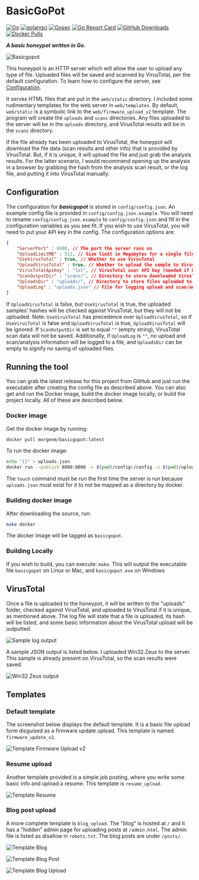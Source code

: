 # BasicGoPot
[![Go](https://github.com/morgenm/basicgopot/actions/workflows/go.yml/badge.svg)](https://github.com/morgenm/basicgopot/actions/workflows/go.yml)
[![golangci](https://github.com/morgenm/basicgopot/actions/workflows/golangci-lint.yml/badge.svg)](https://github.com/morgenm/basicgopot/actions/workflows/golangci-lint.yml)
[![Gosec](https://github.com/morgenm/basicgopot/actions/workflows/gosec.yml/badge.svg)](https://github.com/morgenm/basicgopot/actions/workflows/gosec.yml)
[![Go Report Card](https://goreportcard.com/badge/github.com/morgenm/basicgopot)](https://goreportcard.com/report/github.com/morgenm/basicgopot)
[![GitHub Downloads](https://img.shields.io/github/downloads/morgenm/basicgopot/total)](https://github.com/morgenm/basicgopot/releases)
[![Docker Pulls](https://img.shields.io/docker/pulls/morgenm/basicgopot)](https://hub.docker.com/r/morgenm/basicgopot/)

**_A basic honeypot written in Go._**

![Basicgopot](https://raw.githubusercontent.com/morgenm/basicgopot/275d8f8fedc251dedce6a047a0cd8b023a94f2f8/docs/basicgopot.gif)

This honeypot is an HTTP server which will allow the user to upload any type of file. Uploaded files will be saved and scanned by VirusTotal, per the default configuration. To learn how to configure the server, see [Configuration](#configuration).

It serves HTML files that are put in the `web/static` directory. I included some rudimentary templates for the web server in `web/templates`. By default, `web/static` is a symbolic link to the `web/firmware_upload_v2` template. The program will create the `uploads` and `scans` directories. Any files uploaded to the server will be in the `uploads` directory, and VirusTotal results will be in the `scans` directory.

If the file already has been uploaded to VirusTotal, the honeypot will download the file data (scan results and other info) that is provided by VirusTotal. But, if it is unique, it will upload the file and just grab the analysis results. For the latter scenario, I would recommend opening up the analysis in a browser by grabbing the hash from the analysis scan result, or the log file, and putting it into VirusTotal manually.

## Configuration
The configuration for **_basicgopot_** is stored in `config/config.json`. An example config file is provided in `config/config.json.example`. You will need to rename `config/config.json.example` to `config/config.json` and fill in the configuration variables as you see fit. If you wish to use VirusTotal, you will need to put your API key in the config. The configuration options are:
```json
{
    "ServerPort" : 8080, // The port the server runs on
    "UploadLimitMB" : 512, // Size limit in Megabytes for a single file upload to the server
    "UseVirusTotal" : true, // Whether to use VirusTotal 
    "UploadVirusTotal" : true, // Whether to upload the sample to VirusTotal if its unique
    "VirusTotalApiKey" : "lol", // VirusTotal user API key (needed if UseVirusTotal is true)
    "ScanOutputDir" : "scans/", // Directory to store downloaded VirusTotal scans in 
    "UploadsDir" : "uploads/", // Directory to store files uploaded to the server
    "UploadLog" : "uploads.json" // File for logging upload and scan/analysis information
}
```

If `UploadVirusTotal` is false, but `UseVirusTotal` is true, the uploaded samples' hashes will be checked against VirusTotal, but they will not be uploaded. Note: `UseVirusTotal` has precedence over `UploadVirusTotal`, so if `UseVirusTotal` is false and `UploadVirusTotal` is true, `UploadVirusTotal` will be ignored. If `ScanOutputDir` is set to equal `""` (empty string), VirusTotal scan data will not be saved. Additionally, if `UploadLog` is `""`, no upload and scan/analysis information will be logged to a file, and `UploadsDir` can be empty to signify no saving of uploaded files.

## Running the tool

You can grab the latest release for this project from GitHub and just run the executable after creating the config file as described above. You can also get and run the Docker image, build the docker image locally, or build the project locally. All of these are described below.

### Docker image

Get the docker image by running:
```bash
docker pull morgenm/basicgopot:latest
```

To run the docker image:
```bash
echo "{}" > uploads.json
docker run --publish 8080:8080 -v $(pwd)/config:/config -v $(pwd)/uploads:/uploads-docker:rw -v $(pwd)/scans:/scans -v $(pwd)/uploads.json:/uploads.json basicgopot
```
The `touch` command must be run the first time the server is run because `uploads.json` must exist for it to not be mapped as a directory by docker.

### Building docker image

After downloading the source, run:
```bash
make docker
```
The docker image will be tagged as `basicgopot`.

### Building Locally

If you wish to build, you can execute: `make`. This will output the executable file `basicgopot` on Linux or Mac, and `basicgopot.exe` on Windows

## VirusTotal
Once a file is uploaded to the honeypot, it will be written to the "uploads" folder, checked against VirusTotal, and uploaded to VirusTotal if it is unique, as mentioned above. The log file will state that a file is uploaded, its hash will be listed, and some basic information about the VirusTotal upload will be outputted. 

![Sample log output](https://github.com/morgenm/basicgopot/blob/assets/docs/log.png?raw=true "Sample log output")

A sample JSON output is listed below. I uploaded Win32.Zeus to the server. This sample is already present on VirusTotal, so the scan results were saved.

![Win32.Zeus output](https://github.com/morgenm/basicgopot/blob/assets/docs/win32_zeus.png?raw=true "Win32.Zeus output")

## Templates
### Default template
The screenshot below displays the default template. It is a basic file upload form disguised as a firmware update upload. This template is named `firmware_update_v2`.

![Template Firmware Upload v2](https://github.com/morgenm/basicgopot/blob/assets/docs/template_firmware_upload_v2.png?raw=true "Default template")

### Resume upload
Another template provided is a simple job posting, where you write some basic info and upload a resume. This template is `resume_upload`.

![Template Resume](https://github.com/morgenm/basicgopot/blob/assets/docs/template_resume.png?raw=true "Resume template")

### Blog post upload
A more complete template is `blog_upload`. The "blog" is hosted at `/` and it has a "hidden" admin page for uploading posts at `/admin.html`. The admin file is listed as disallow in `robots.txt`. The blog posts are under `/posts/`. 

![Template Blog](https://github.com/morgenm/basicgopot/blob/assets/docs/template_blog_index.png?raw=true "Blog template")

![Template Blog Post](https://github.com/morgenm/basicgopot/blob/assets/docs/template_blog_post.png?raw=true "Blog post")

![Template Blog Upload](https://github.com/morgenm/basicgopot/blob/assets/docs/template_blog_upload.png?raw=true "Blog admin upload")
